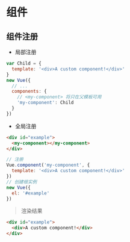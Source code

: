 # 组件

## 组件注册

+ 局部注册

```js
var Child = {
  template: '<div>A custom component!</div>'
}
new Vue({
  // ...
  components: {
    // <my-component> 将只在父模板可用
    'my-component': Child
  }
})
```

+ 全局注册

```html
<div id="example">
  <my-component></my-component>
</div>
```

```js
// 注册
Vue.component('my-component', {
  template: '<div>A custom component!</div>'
})
// 创建根实例
new Vue({
  el: '#example'
})
```

> 渲染结果

```html
<div id="example">
  <div>A custom component!</div>
</div>
```


